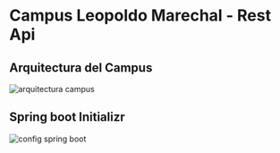 <h1> Campus Leopoldo Marechal - Rest Api </h1>


## Arquitectura del Campus

![arquitectura campus](https://github.com/user-attachments/assets/251199be-21b5-47f3-af47-04c81b938cd2)


## Spring boot Initializr
![config spring boot](https://github.com/user-attachments/assets/1f5ad245-717a-4768-9999-c35026e0830b)
